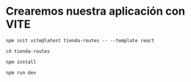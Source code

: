 # Crearemos nuestra aplicación con VITE

`npm init vite@latest tienda-routes -- --template react`

`cd tienda-routes`

`npm install`

`npm run dev`
 
 
